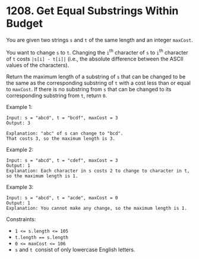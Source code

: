 # 1208. Get Equal Substrings Within Budget

You are given two strings `s` and `t` of the same length and an integer `maxCost`.

You want to change `s` to `t`. Changing the `i`<sup>th</sup> character of `s` to `i`<sup>th</sup> character of `t` costs `|s[i] - t[i]|` (i.e., the absolute difference between the ASCII values of the characters).

Return the maximum length of a substring of `s` that can be changed to be the same as the corresponding substring of `t` with a cost less than or equal to `maxCost`. If there is no substring from `s` that can be changed to its corresponding substring from `t`, return `0`.


Example 1:

    Input: s = "abcd", t = "bcdf", maxCost = 3
    Output: 3
    
    Explanation: "abc" of s can change to "bcd".
    That costs 3, so the maximum length is 3.

Example 2:

    Input: s = "abcd", t = "cdef", maxCost = 3
    Output: 1
    Explanation: Each character in s costs 2 to change to character in t,  so the maximum length is 1.

Example 3:

    Input: s = "abcd", t = "acde", maxCost = 0
    Output: 1
    Explanation: You cannot make any change, so the maximum length is 1.

Constraints:
- `1 <= s.length <= 105`
- `t.length == s.length`
- `0 <= maxCost <= 106`
- `s` and `t `consist of only lowercase English letters.